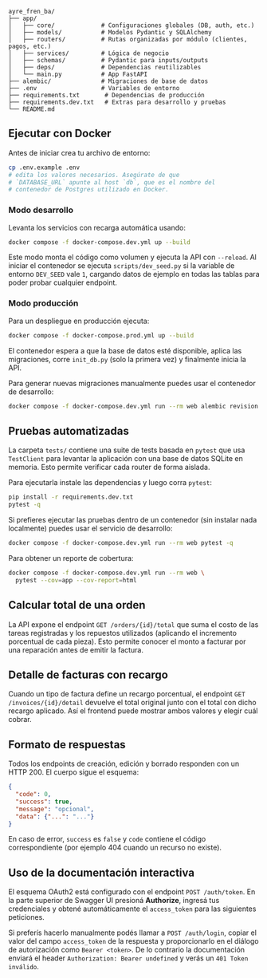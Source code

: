 ```
ayre_fren_ba/
├── app/
│   ├── core/             # Configuraciones globales (DB, auth, etc.)
│   ├── models/           # Modelos Pydantic y SQLAlchemy
│   ├── routers/          # Rutas organizadas por módulo (clientes, pagos, etc.)
│   ├── services/         # Lógica de negocio
│   ├── schemas/          # Pydantic para inputs/outputs
│   ├── deps/             # Dependencias reutilizables
│   └── main.py           # App FastAPI
├── alembic/              # Migraciones de base de datos
├── .env                  # Variables de entorno
├── requirements.txt       # Dependencias de producción
├── requirements.dev.txt   # Extras para desarrollo y pruebas
└── README.md
```

## Ejecutar con Docker

Antes de iniciar crea tu archivo de entorno:

```bash
cp .env.example .env
# edita los valores necesarios. Asegúrate de que
# `DATABASE_URL` apunte al host `db`, que es el nombre del
# contenedor de Postgres utilizado en Docker.
```

### Modo desarrollo

Levanta los servicios con recarga automática usando:

```bash
docker compose -f docker-compose.dev.yml up --build
```

Este modo monta el código como volumen y ejecuta la API con `--reload`.
Al iniciar el contenedor se ejecuta `scripts/dev_seed.py` si la variable
de entorno `DEV_SEED` vale `1`, cargando datos de ejemplo en todas las
tablas para poder probar cualquier endpoint.

### Modo producción

Para un despliegue en producción ejecuta:

```bash
docker compose -f docker-compose.prod.yml up --build
```

El contenedor espera a que la base de datos esté disponible, aplica las
migraciones, corre `init_db.py` (solo la primera vez) y finalmente inicia la
API.

Para generar nuevas migraciones manualmente puedes usar el contenedor de desarrollo:

```bash
docker compose -f docker-compose.dev.yml run --rm web alembic revision --autogenerate -m "mensaje"
```

## Pruebas automatizadas

La carpeta `tests/` contiene una suite de tests basada en `pytest` que usa
`TestClient` para levantar la aplicación con una base de datos SQLite en
memoria. Esto permite verificar cada router de forma aislada.

Para ejecutarla instale las dependencias y luego corra `pytest`:

```bash
pip install -r requirements.dev.txt
pytest -q
```

Si prefieres ejecutar las pruebas dentro de un contenedor (sin instalar nada
localmente) puedes usar el servicio de desarrollo:

```bash
docker compose -f docker-compose.dev.yml run --rm web pytest -q
```

Para obtener un reporte de cobertura:

```bash
docker compose -f docker-compose.dev.yml run --rm web \
  pytest --cov=app --cov-report=html
```

## Calcular total de una orden

La API expone el endpoint `GET /orders/{id}/total` que suma el costo de las tareas registradas y los repuestos utilizados (aplicando el incremento porcentual de cada pieza). Esto permite conocer el monto a facturar por una reparación antes de emitir la factura.

## Detalle de facturas con recargo

Cuando un tipo de factura define un recargo porcentual, el endpoint `GET /invoices/{id}/detail` devuelve el total original junto con el total con dicho recargo aplicado. Así el frontend puede mostrar ambos valores y elegir cuál cobrar.

## Formato de respuestas

Todos los endpoints de creación, edición y borrado responden con un HTTP 200.
El cuerpo sigue el esquema:

```json
{
  "code": 0,
  "success": true,
  "message": "opcional",
  "data": {"...": "..."}
}
```

En caso de error, `success` es `false` y `code` contiene el código
correspondiente (por ejemplo 404 cuando un recurso no existe).

## Uso de la documentación interactiva

El esquema OAuth2 está configurado con el endpoint `POST /auth/token`.  En la
parte superior de Swagger UI presioná **Authorize**, ingresá tus credenciales y
obtené automáticamente el `access_token` para las siguientes peticiones.

Si preferís hacerlo manualmente podés llamar a `POST /auth/login`, copiar el
valor del campo `access_token` de la respuesta y proporcionarlo en el diálogo de
autorización como `Bearer <token>`.  De lo contrario la documentación enviará
el header `Authorization: Bearer undefined` y verás un `401 Token inválido`.
